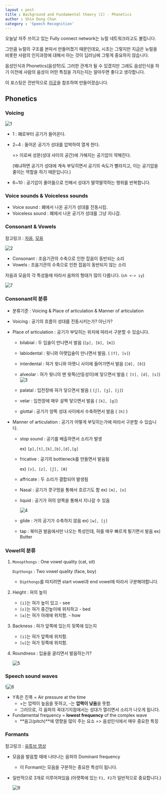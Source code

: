 ```yaml
---
layout : post
title : Background and Fundamental theory (2) - Phonetics
author : Shin Dong Chan
category : 'Speech Recognition'
---
```


오늘날 자주 쓰이고 있는 Fully connect network는 뉴럴 네트워크라고도 불립니다.

그만큼 뉴럴의 구조를 본따서 만들어졌기 때문인데요, 시초는 그렇지만 지금은 뉴럴을 비롯한 사람의 인지과정에 대해서 아는 것이 딥러닝에 그렇게 중요하지 않습니다.

음성인식과 Phonetics(음성학)도 그러한 관계가 될 수 있겠지만 그래도 음성인식을 하기 이전에 사람의 음성이 어떤 특징을 가지는지는 알아두면 좋다고 생각합니다.

이 포스팅은 전반적으로 [이곳](https://medium.com/@jonathan_hui/speech-recognition-phonetics-d761ea1710c0)을 참조하여 만들어졌습니다.

## Phonetics

### Voicing

![1](https://user-images.githubusercontent.com/37765338/70622605-a1307600-1c5f-11ea-9918-5cec95e5eff6.png)

* 1 : 폐로부터 공기가 들어온다.

* 2~4 : 들어온 공기가 성대를 압박하여 열게 한다.

  => 이로써 성문(성대 사이의 공간)에 가해지는 공기압이 약해진다.

  (왜냐하면 공기가 성대에 계속 부딪히면서 공기의 속도가 빨라지고, 이는 공기압을 줄이는 역할을 하기 때문입니다.)

* 6~10 : 공기압이 줄어듦으로 인해서 성대가 딸깍딸깍하는 행위를 반복합니다.



### Voice sounds & Voiceless sounds

* Voice sound : 폐에서 나온 공기가 성대를 진동시킴.
* Voiceless sound : 폐에서 나온 공기가 성대를 그냥 지나감.



### Consonant & Vowels

참고링크 : [자음](https://www.youtube.com/watch?v=dfoRdKuPF9I), [모음](https://www.youtube.com/watch?v=u7jQ8FELbIo&t=6s)

![2](https://user-images.githubusercontent.com/37765338/70622606-a1c90c80-1c5f-11ea-9d63-d0494e74eb66.png)

* Consonant : 조음기관의 수축으로 인한 잡음이 동반되는 소리
* Vowels : 조음기관의 수축으로 인한 잡음이 동반되지 않는 소리

자음과 모음의 각 특성들에 따라서 음파의 형태가 많이 다릅니다. (`sh <-> iy`)

![7](https://user-images.githubusercontent.com/37765338/70622614-a4c3fd00-1c5f-11ea-9dae-efef2ada8bb4.png)




### Consonant의 분류

* 분류기준 : Voicing & Place of articulation & Manner of articulation

* Voicing : 공기의 흐름이 성대를 진동시키는가? 아닌가?

* Place of articulation : 공기가 부딪히는 위치에 따라서 구분할 수 있습니다.

  * bilabial : 두 입술이 만나면서 발음 (`[p], [b], [m]`)
  * labiodental : 윗니와 아랫입술이 만나면서 발음. ( `[f], [v]`)
  * interdental : 혀가 윗니와 아랫니 사이에 들어가면서 발음 (`[θ], [ð]`)
  * alveolar : 혀가 윗니의 맨 윗쪽(산등성이)에 닿으면서 발음 (` [t], [d], [s]`)
  ![3](https://user-images.githubusercontent.com/37765338/70622607-a1c90c80-1c5f-11ea-86a5-040c1f89b3d9.png)

  * palatal : 입천장에 혀가 닿으면서 발음 ( `[ʃ], [ʒ], [j]`)
  * velar : 입천장에 매우 살짝 닿으면서 발음 ( `[k], [g]`)
  * glottal : 공기가 양쪽 성대 사이에서 수축하면서 발음 ( `[h]` )

* Manner of articulation : 공기가 어떻게 부딪히는가에 따라서 구분할 수 있습니다.

  * stop sound : 공기를 배출하면서 소리가 발생

    ex) `[p],[t],[k],[b],[d],[g]`

  * fricative : 공기의 bottleneck를 만들면서 발음됨

    ex) `[v], [z], [ʃ], [θ]`

  * affricate : 두 소리가 결합되어 발생됨

  * Nasal : 공기가 콧구멍을 통해서 흐르기도 함 ex) `[m], [n]`

  * liquid : 공기가 혀의 양쪽을 통해서 지나갈 수 있음

    ![4](https://user-images.githubusercontent.com/37765338/70622608-a1c90c80-1c5f-11ea-8496-b1e44a913ebf.png)

  * glide : 거의 공기가 수축하지 않음 ex) `[w], [j]`

  * tap : 북미권 발음에서만 나오는 특성인데, 혀를 매우 빠르게 튕기면서 발음 ex) Butter



### Vowel의 분류

1. `Monopthongs` : One vowel quality (cat, sit)

   `Dipthongs` : Two vowel quality (face, boy)

   * `Dipthongs`를 따지려면 start vowel과 end vowel에 따라서 구분해야합니다.

2. Height : 혀의 높이

   * `[i]`는 혀가 높이 있고 - see
   * `[ɛ]`는 혀가 중간높이에 위치하고 - bed
   * `[a]`는 혀가 아래에 위치함. - how

3. Backness : 혀가 앞쪽에 있는지 뒷쪽에 있는지

   * `[i]`는 혀가 앞쪽에 위치함.
   * `[u]`는 혀가 뒷쪽에 위치함.

4. Roundness : 입술을 굴리면서 발음하는가?

   ![5](https://user-images.githubusercontent.com/37765338/70622609-a261a300-1c5f-11ea-8b9a-597bc99b10a6.png)
   

### Speech sound waves

!![6](https://user-images.githubusercontent.com/37765338/70622610-a261a300-1c5f-11ea-8146-771fa34009ac.jpeg)

* Y축은 진폭 = Air pressure at the time
  * +는 압력이 높음을 뜻하고, -는 **압력이 낮음**을 뜻함.
  * 그러므로, 각 음파의 꼭대기지점에서는 성대가 열리면서 소리가 나오게 됩니다.
* Fundamental frequency  = **lowest frequency** of the complex wave
  * **음고(pitch)**에 영향을 많이 주는 요소 => 음성인식에서 매우 중요한 특징



### Formants 

참고링크 : [유튜브 영상](https://www.youtube.com/watch?v=rtgKpKJYFNc)

* 모음을 발음할 때에 나타나는 음파의 Dominant frequency

  * 이 Formant는 모음을 구분하는 중요한 특성이 됩니다.

* 일반적으로 3개로 이루어져있음 (아랫쪽에 있는 `F1, F2`가 일반적으로 중요합니다.)

  ![9](https://user-images.githubusercontent.com/37765338/70622616-a55c9380-1c5f-11ea-9d04-1538b56cf93d.png)
